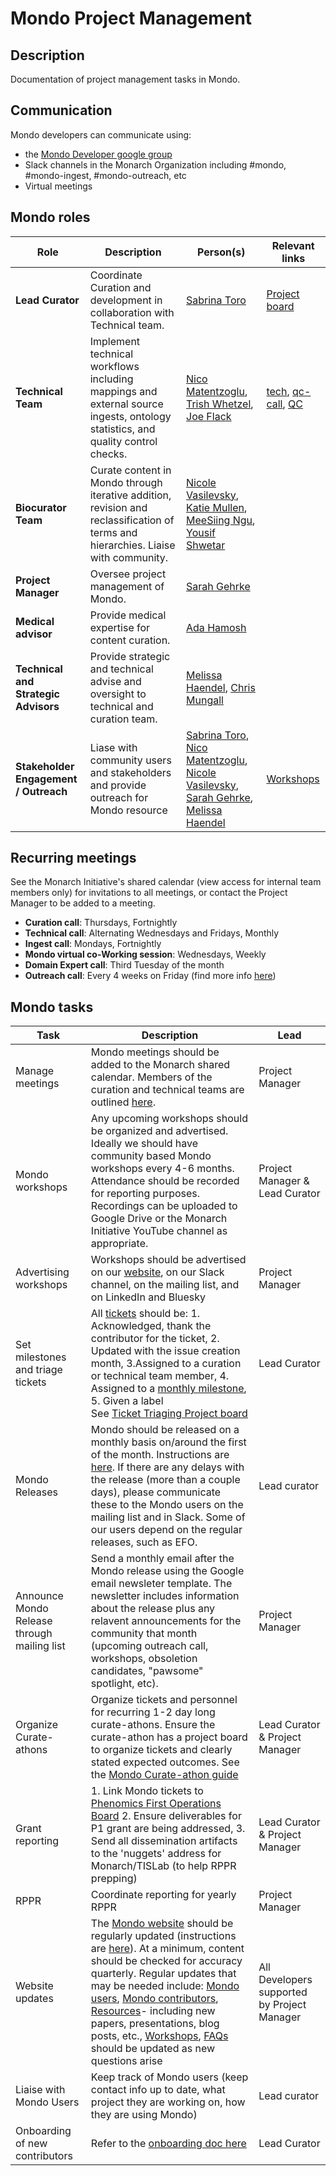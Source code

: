 # Mondo Project Management

## Description

Documentation of project management tasks in Mondo. 

## Communication
Mondo developers can communicate using:
- the [Mondo Developer google group](https://groups.google.com/a/monarchinitiative.org/g/mondo-developers)
- Slack channels in the Monarch Organization including #mondo, #mondo-ingest, #mondo-outreach, etc
- Virtual meetings 

## Mondo roles

Role | Description | Person(s) | Relevant links
-- | -- | -- | --
**Lead Curator** | Coordinate Curation and development in collaboration with Technical team. | [Sabrina  Toro](https://orcid.org/0000-0002-4142-7153) |[Project board](https://github.com/orgs/monarch-initiative/projects/78)
**Technical Team** | Implement technical workflows including mappings and external source ingests, ontology statistics, and quality control checks. | [Nico Matentzoglu](https://orcid.org/0000-0002-7356-1779), [Trish Whetzel](https://orcid.org/0000-0002-3458-4839), [Joe Flack](https://orcid.org/0000-0002-2906-7319) | [tech](https://github.com/monarch-initiative/mondo/issues?q=is%3Aopen+is%3Aissue+label%3Atech), [qc-call](https://github.com/monarch-initiative/mondo/issues?q=is%3Aopen+is%3Aissue+label%3Aqc-call), [QC](https://github.com/monarch-initiative/mondo/issues?q=is%3Aopen+is%3Aissue+label%3Atech+label%3AQC)
**Biocurator Team** | Curate content in Mondo through iterative addition, revision and reclassification of terms and hierarchies. Liaise with community. | [Nicole Vasilevsky](https://orcid.org/0000-0001-5208-3432), [Katie Mullen](https://orcid.org/0000-0002-5002-8648), [MeeSiing Ngu](https://orcid.org/0000-0002-7638-4659), [Yousif Shwetar](https://orcid.org/0000-0002-0587-4693)
**Project Manager** | Oversee project management of Mondo. | [Sarah Gehrke](https://orcid.org/0000-0003-3245-2880)| 
**Medical advisor** | Provide medical expertise for content curation. | [Ada Hamosh](https://orcid.org/0000-0002-1780-5230) |
**Technical and Strategic Advisors** | Provide strategic and technical advise and oversight to technical and curation team. | [Melissa Haendel](https://orcid.org/0000-0001-9114-8737), [Chris Mungall](http://biosciences.lbl.gov/profiles/chris-mungall/)
**Stakeholder Engagement / Outreach** | Liase with community users and stakeholders and provide outreach for Mondo resource | [Sabrina  Toro](https://orcid.org/0000-0002-4142-7153), [Nico Matentzoglu](https://orcid.org/0000-0002-7356-1779), [Nicole Vasilevsky](https://orcid.org/0000-0001-5208-3432), [Sarah Gehrke](https://orcid.org/0000-0003-3245-2880), [Melissa Haendel](https://orcid.org/0000-0001-9114-8737)  | [Workshops](https://mondo.monarchinitiative.org/pages/workshop/)

## Recurring meetings
See the Monarch Initiative's shared calendar (view access for internal team members only) for invitations to all meetings, or contact the Project Manager to be added to a meeting. 

- **Curation call**: Thursdays, Fortnightly
- **Technical call**: Alternating Wednesdays and Fridays, Monthly
- **Ingest call**: Mondays, Fortnightly 
- **Mondo virtual co-Working session**: Wednesdays, Weekly
- **Domain Expert call**: Third Tuesday of the month
- **Outreach call**: Every 4 weeks on Friday (find more info [here](https://mondo.monarchinitiative.org/pages/workshop/))

## Mondo tasks

Task | Description | Lead
-- | -- | --
Manage meetings | Mondo meetings should be added to the Monarch shared calendar. Members of the curation and technical teams are outlined [here](https://mondo.monarchinitiative.org/pages/contributors/). | Project Manager
Mondo workshops | Any upcoming workshops should be organized and advertised. Ideally we should have community based Mondo workshops every 4-6 months. Attendance should be recorded for reporting purposes. Recordings can be uploaded to Google Drive or the Monarch Initiative YouTube channel as appropriate. | Project Manager & Lead Curator
Advertising workshops | Workshops should be advertised on our [website](https://mondo.monarchinitiative.org/pages/workshop/), on our Slack channel, on the mailing list, and on LinkedIn and Bluesky | Project Manager
Set milestones and triage tickets |All [tickets](https://github.com/monarch-initiative/mondo/issues) should be: 1. Acknowledged, thank the contributor for the ticket, 2. Updated with the issue creation month, 3.Assigned to a curation or technical team member, 4. Assigned to a [monthly milestone](https://github.com/monarch-initiative/mondo/projects?query=is%3Aopen), 5. Given a label <br> See [Ticket Triaging Project board](https://github.com/orgs/monarch-initiative/projects/78) | Lead Curator
Mondo Releases |Mondo should be released on a monthly basis on/around the first of the month. Instructions are [here](https://mondo.readthedocs.io/en/latest/developer-guide/release/). If there are any delays with the release (more than a couple days), please communicate these to the Mondo users on the mailing list and in Slack. Some of our users depend on the regular releases, such as EFO. | Lead curator
Announce Mondo Release through mailing list | Send a monthly email after the Mondo release using the Google email newsleter template. The newsletter includes information about the release plus any relavent announcements for the community that month (upcoming outreach call, workshops, obsoletion candidates, "pawsome" spotlight, etc). | Project Manager
Organize Curate-athons | Organize tickets and personnel for recurring 1-2 day long curate-athons. Ensure the curate-athon has a project board to organize tickets and clearly stated expected outcomes. See the [Mondo Curate-athon guide](https://docs.google.com/document/d/1kGgvoqe71bd9MeRpOqBd0XeeWXtsUAAxHrBAnpy-DPM/edit?tab=t.0#heading=h.qq9wodu4bm5i) | Lead Curator & Project Manager
Grant reporting | 1. Link Mondo tickets to [Phenomics First Operations Board](https://github.com/monarch-initiative/phenomics_first_resource/issues?q=is%3Aissue+is%3Aopen+label%3A%22Aim+2+-+MONDO%22) 2. Ensure deliverables for P1 grant are being addressed, 3. Send all dissemination artifacts to the 'nuggets' address for Monarch/TISLab (to help RPPR prepping) | Lead Curator & Project Manager
RPPR | Coordinate reporting for yearly RPPR | Project Manager
Website updates |The [Mondo website](https://mondo.monarchinitiative.org/) should be regularly updated (instructions are [here](https://mondo.readthedocs.io/en/latest/editors-guide/mondo-website-editing/)). At a minimum, content should be checked for accuracy quarterly. Regular updates that may be needed include: [Mondo users](https://mondo.monarchinitiative.org/pages/users/), [Mondo contributors](https://mondo.monarchinitiative.org/pages/contributors/), [Resources](https://mondo.monarchinitiative.org/pages/resources/)- including new papers, presentations, blog posts, etc., [Workshops](https://mondo.monarchinitiative.org/pages/workshop/), [FAQs](https://mondo.monarchinitiative.org/pages/faq/) should be updated as new questions arise | All Developers supported by Project Manager
Liaise with Mondo Users | Keep track of Mondo users (keep contact info up to date, what project they are working on, how they are using Mondo) | Lead curator
Onboarding of new contributors | Refer to the [onboarding doc here](https://docs.google.com/spreadsheets/d/18qfgcUYaCif0NhfNF5QaLp8DvxG0llwcSmp3B5U-MhE/edit#gid=0) | Lead Curator
  

